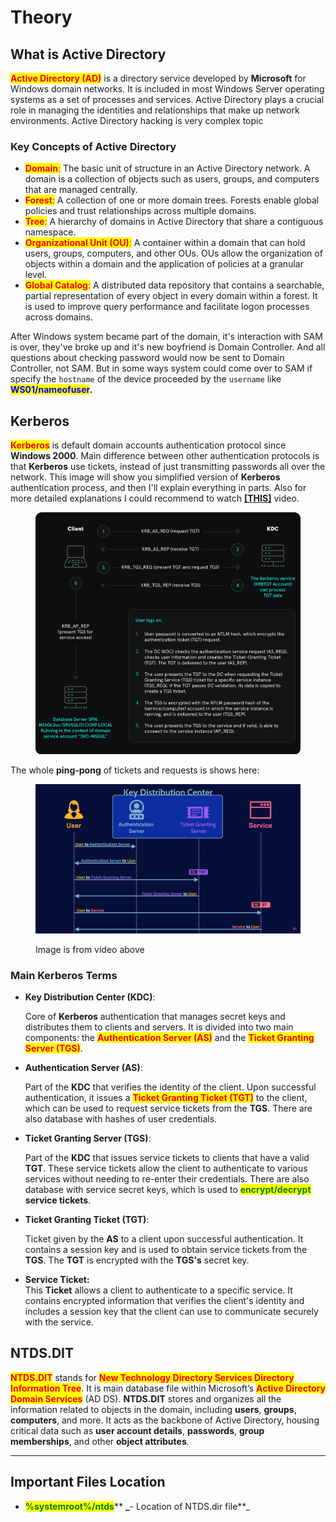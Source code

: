 # Theory

## What is Active Directory

<mark style="color:red;">**Active Directory (AD)**</mark> is a directory service developed by **Microsoft** for Windows domain networks. It is included in most Windows Server operating systems as a set of processes and services. Active Directory plays a crucial role in managing the identities and relationships that make up network environments. Active Directory hacking is very complex topic

### Key Concepts of Active Directory

* <mark style="color:red;">**Domain**</mark><mark style="color:red;">:</mark> The basic unit of structure in an Active Directory network. A domain is a collection of objects such as users, groups, and computers that are managed centrally.
* <mark style="color:red;">**Forest**</mark><mark style="color:red;">:</mark> A collection of one or more domain trees. Forests enable global policies and trust relationships across multiple domains.
* <mark style="color:red;">**Tree**</mark><mark style="color:red;">:</mark> A hierarchy of domains in Active Directory that share a contiguous namespace.
* <mark style="color:red;">**Organizational Unit (OU)**</mark><mark style="color:red;">:</mark> A container within a domain that can hold users, groups, computers, and other OUs. OUs allow the organization of objects within a domain and the application of policies at a granular level.
* <mark style="color:red;">**Global Catalog**</mark><mark style="color:red;">:</mark> A distributed data repository that contains a searchable, partial representation of every object in every domain within a forest. It is used to improve query performance and facilitate logon processes across domains.

After Windows system became part of the domain, it's interaction with SAM is over, they've broke up and it's new boyfriend is Domain Controller. And all questions about checking password would now be sent to Domain Controller, not SAM.  But in some ways system could come over to SAM if specify the `hostname` of the device proceeded by the `username` like <mark style="color:blue;">**WS01/nameofuser**</mark>**.**&#x20;

## Kerberos

<mark style="color:red;">**Kerberos**</mark> is default domain accounts authentication protocol since **Windows 2000**. Main difference between other authentication protocols is that **Kerberos** use tickets, instead of just transmitting passwords all over the network. This image will show you simplified version of **Kerberos** authentication process, and then I'll explain everything in parts. Also for more detailed explanations I could recommend to watch [**\[THIS\]**](https://youtu.be/5N242XcKAsM?t=870) video.

<figure><img src="../.gitbook/assets/kerb_auth_image.png" alt=""><figcaption></figcaption></figure>

The whole **ping-pong** of tickets and requests is shows here:

<figure><img src="../.gitbook/assets/Screenshot_2024-06-28_20_59_14.png" alt=""><figcaption><p>Image is from video above</p></figcaption></figure>

### Main Kerberos Terms

*   **Key Distribution Center (KDC)**:

    Core of **Kerberos** authentication that manages secret keys and distributes them to clients and servers. It is divided into two main components: the <mark style="color:red;">**Authentication Server (AS)**</mark> and the <mark style="color:red;">**T**</mark><mark style="color:red;">**icket Granting Server (TGS)**</mark>.
*   **Authentication Server (AS)**:

    Part of the **KDC** that verifies the identity of the client. Upon successful authentication, it issues a <mark style="color:red;">**Ticket Granting Ticket (TGT)**</mark> to the client, which can be used to request service tickets from the **TGS**. There are also database with hashes of user credentials.
*   **Ticket Granting Server (TGS)**:

    Part of the **KDC** that issues service tickets to clients that have a valid **TGT**. These service tickets allow the client to authenticate to various services without needing to re-enter their credentials. There are also database with service secret keys, which is used to <mark style="color:green;">**encrypt/decrypt**</mark> **service tickets**.
*   **Ticket Granting Ticket (TGT)**:

    Ticket given by the **AS** to a client upon successful authentication. It contains a session key and is used to obtain service tickets from the **TGS**. The **TGT** is encrypted with the **TGS's** secret key.
* **Service Ticket:** \
  This **Ticket** allows a client to authenticate to a specific service. It contains encrypted information that verifies the client's identity and includes a session key that the client can use to communicate securely with the service.

## NTDS.DIT

<mark style="color:red;">**NTDS.DIT**</mark> stands for <mark style="color:red;">**New Technology Directory Services Directory Information Tree**</mark>. It is main database file within Microsoft’s <mark style="color:red;">**Active Directory Domain Services**</mark> (AD DS). **NTDS.DIT** stores and organizes all the information related to objects in the domain, including **users**, **groups**, **computers**, and more. It acts as the backbone of Active Directory, housing critical data such as **user account details**, **passwords**, **group memberships**, and other **object attributes**.

***

## Important Files Location

* <mark style="color:green;">**%systemroot%/ntds**</mark>** **_**- Location of NTDS.dir file**_

